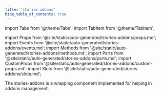 ```yaml
---
title: "stories-addons"
hide_table_of_contents: true
---
```

import Tabs from '@theme/Tabs';
import TabItem from '@theme/TabItem';

import Props from '@site/static/auto-generated/stories-addons/props.md';
import Events from '@site/static/auto-generated/stories-addons/events.md';
import Methods from '@site/static/auto-generated/stories-addons/methods.md';
import Parts from '@site/static/auto-generated/stories-addons/parts.md';
import CustomProps from '@site/static/auto-generated/stories-addons/custom-props.md';
import Slots from '@site/static/auto-generated/stories-addons/slots.md';





The stories-addons is a wrapping component implemented for helping in addons management.

  
<Props />
<Events />
<Methods />
<Parts />
<CustomProps />
<Slots />